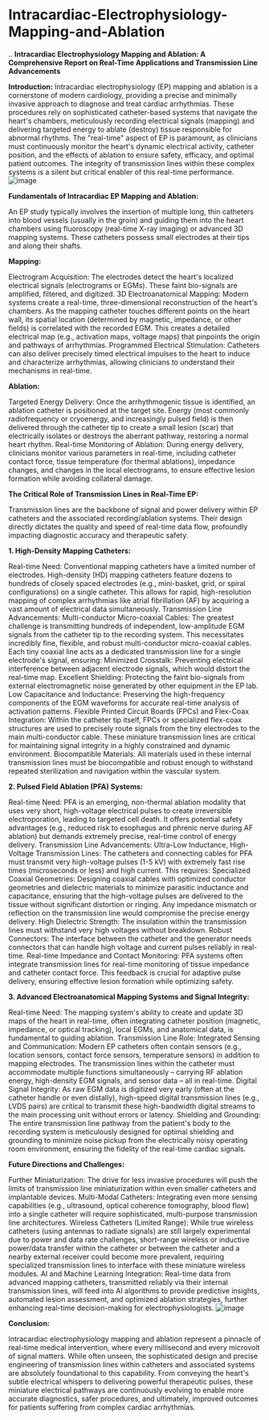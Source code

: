 # Intracardiac-Electrophysiology-Mapping-and-Ablation
..
**Intracardiac Electrophysiology Mapping and Ablation: A Comprehensive Report on Real-Time Applications and Transmission Line Advancements**

**Introduction:**
Intracardiac electrophysiology (EP) mapping and ablation is a cornerstone of modern cardiology, providing a precise and minimally invasive approach to diagnose and treat cardiac arrhythmias. These procedures rely on sophisticated catheter-based systems that navigate the heart's chambers, meticulously recording electrical signals (mapping) and delivering targeted energy to ablate (destroy) tissue responsible for abnormal rhythms. The "real-time" aspect of EP is paramount, as clinicians must continuously monitor the heart's dynamic electrical activity, catheter position, and the effects of ablation to ensure safety, efficacy, and optimal patient outcomes. The integrity of transmission lines within these complex systems is a silent but critical enabler of this real-time performance.
![image](https://github.com/user-attachments/assets/a31ab7e9-ca4a-4deb-a918-151d76f265e5)

**Fundamentals of Intracardiac EP Mapping and Ablation:**

An EP study typically involves the insertion of multiple long, thin catheters into blood vessels (usually in the groin) and guiding them into the heart chambers using fluoroscopy (real-time X-ray imaging) or advanced 3D mapping systems. These catheters possess small electrodes at their tips and along their shafts.

**Mapping:**

Electrogram Acquisition: The electrodes detect the heart's localized electrical signals (electrograms or EGMs). These faint bio-signals are amplified, filtered, and digitized.
3D Electroanatomical Mapping: Modern systems create a real-time, three-dimensional reconstruction of the heart's chambers. As the mapping catheter touches different points on the heart wall, its spatial location (determined by magnetic, impedance, or other fields) is correlated with the recorded EGM. This creates a detailed electrical map (e.g., activation maps, voltage maps) that pinpoints the origin and pathways of arrhythmias.
Programmed Electrical Stimulation: Catheters can also deliver precisely timed electrical impulses to the heart to induce and characterize arrhythmias, allowing clinicians to understand their mechanisms in real-time.

**Ablation:**

Targeted Energy Delivery: Once the arrhythmogenic tissue is identified, an ablation catheter is positioned at the target site. Energy (most commonly radiofrequency or cryoenergy, and increasingly pulsed field) is then delivered through the catheter tip to create a small lesion (scar) that electrically isolates or destroys the aberrant pathway, restoring a normal heart rhythm.
Real-time Monitoring of Ablation: During energy delivery, clinicians monitor various parameters in real-time, including catheter contact force, tissue temperature (for thermal ablations), impedance changes, and changes in the local electrograms, to ensure effective lesion formation while avoiding collateral damage.

**The Critical Role of Transmission Lines in Real-Time EP:**

Transmission lines are the backbone of signal and power delivery within EP catheters and the associated recording/ablation systems. Their design directly dictates the quality and speed of real-time data flow, profoundly impacting diagnostic accuracy and therapeutic safety.

**1. High-Density Mapping Catheters:**

Real-time Need: Conventional mapping catheters have a limited number of electrodes. High-density (HD) mapping catheters feature dozens to hundreds of closely spaced electrodes (e.g., mini-basket, grid, or spiral configurations) on a single catheter. This allows for rapid, high-resolution mapping of complex arrhythmias like atrial fibrillation (AF) by acquiring a vast amount of electrical data simultaneously.
Transmission Line Advancements:
Multi-conductor Micro-coaxial Cables: The greatest challenge is transmitting hundreds of independent, low-amplitude EGM signals from the catheter tip to the recording system. This necessitates incredibly fine, flexible, and robust multi-conductor micro-coaxial cables. Each tiny coaxial line acts as a dedicated transmission line for a single electrode's signal, ensuring:
Minimized Crosstalk: Preventing electrical interference between adjacent electrode signals, which would distort the real-time map.
Excellent Shielding: Protecting the faint bio-signals from external electromagnetic noise generated by other equipment in the EP lab.
Low Capacitance and Inductance: Preserving the high-frequency components of the EGM waveforms for accurate real-time analysis of activation patterns.
Flexible Printed Circuit Boards (FPCs) and Flex-Coax Integration: Within the catheter tip itself, FPCs or specialized flex-coax structures are used to precisely route signals from the tiny electrodes to the main multi-conductor cable. These miniature transmission lines are critical for maintaining signal integrity in a highly constrained and dynamic environment.
Biocompatible Materials: All materials used in these internal transmission lines must be biocompatible and robust enough to withstand repeated sterilization and navigation within the vascular system.

**2. Pulsed Field Ablation (PFA) Systems:**

Real-time Need: PFA is an emerging, non-thermal ablation modality that uses very short, high-voltage electrical pulses to create irreversible electroporation, leading to targeted cell death. It offers potential safety advantages (e.g., reduced risk to esophagus and phrenic nerve during AF ablation) but demands extremely precise, real-time control of energy delivery.
Transmission Line Advancements:
Ultra-Low Inductance, High-Voltage Transmission Lines: The catheters and connecting cables for PFA must transmit very high-voltage pulses (1-5 kV) with extremely fast rise times (microseconds or less) and high current. This requires:
Specialized Coaxial Geometries: Designing coaxial cables with optimized conductor geometries and dielectric materials to minimize parasitic inductance and capacitance, ensuring that the high-voltage pulses are delivered to the tissue without significant distortion or ringing. Any impedance mismatch or reflection on the transmission line would compromise the precise energy delivery.
High Dielectric Strength: The insulation within the transmission lines must withstand very high voltages without breakdown.
Robust Connectors: The interface between the catheter and the generator needs connectors that can handle high voltage and current pulses reliably in real-time.
Real-time Impedance and Contact Monitoring: PFA systems often integrate transmission lines for real-time monitoring of tissue impedance and catheter contact force. This feedback is crucial for adaptive pulse delivery, ensuring effective lesion formation while optimizing safety.

**3. Advanced Electroanatomical Mapping Systems and Signal Integrity:**

Real-time Need: The mapping system's ability to create and update 3D maps of the heart in real-time, often integrating catheter position (magnetic, impedance, or optical tracking), local EGMs, and anatomical data, is fundamental to guiding ablation.
Transmission Line Role:
Integrated Sensing and Communication: Modern EP catheters often contain sensors (e.g., location sensors, contact force sensors, temperature sensors) in addition to mapping electrodes. The transmission lines within the catheter must accommodate multiple functions simultaneously – carrying RF ablation energy, high-density EGM signals, and sensor data – all in real-time.
Digital Signal Integrity: As raw EGM data is digitized very early (often at the catheter handle or even distally), high-speed digital transmission lines (e.g., LVDS pairs) are critical to transmit these high-bandwidth digital streams to the main processing unit without errors or latency.
Shielding and Grounding: The entire transmission line pathway from the patient's body to the recording system is meticulously designed for optimal shielding and grounding to minimize noise pickup from the electrically noisy operating room environment, ensuring the fidelity of the real-time cardiac signals.

**Future Directions and Challenges:**

Further Miniaturization: The drive for less invasive procedures will push the limits of transmission line miniaturization within even smaller catheters and implantable devices.
Multi-Modal Catheters: Integrating even more sensing capabilities (e.g., ultrasound, optical coherence tomography, blood flow) into a single catheter will require sophisticated, multi-purpose transmission line architectures.
Wireless Catheters (Limited Range): While true wireless catheters (using antennas to radiate signals) are still largely experimental due to power and data rate challenges, short-range wireless or inductive power/data transfer within the catheter or between the catheter and a nearby external receiver could become more prevalent, requiring specialized transmission lines to interface with these miniature wireless modules.
AI and Machine Learning Integration: Real-time data from advanced mapping catheters, transmitted reliably via their internal transmission lines, will feed into AI algorithms to provide predictive insights, automated lesion assessment, and optimized ablation strategies, further enhancing real-time decision-making for electrophysiologists.
![image](https://github.com/user-attachments/assets/6fc5ea65-3056-4750-b161-d6786afcef11)

**Conclusion:**

Intracardiac electrophysiology mapping and ablation represent a pinnacle of real-time medical intervention, where every millisecond and every microvolt of signal matters. While often unseen, the sophisticated design and precise engineering of transmission lines within catheters and associated systems are absolutely foundational to this capability. From conveying the heart's subtle electrical whispers to delivering powerful therapeutic pulses, these miniature electrical pathways are continuously evolving to enable more accurate diagnostics, safer procedures, and ultimately, improved outcomes for patients suffering from complex cardiac arrhythmias.

